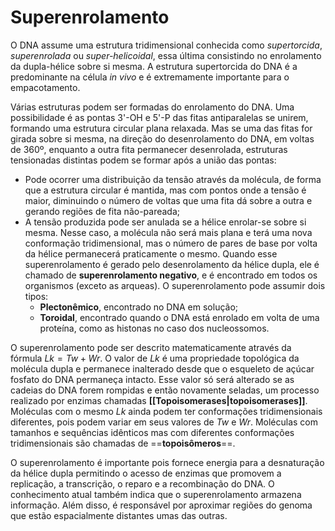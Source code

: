 # Superenrolamento
O DNA assume uma estrutura tridimensional conhecida como *supertorcida*, *superenrolada* ou *super-helicoidal*, essa última consistindo no enrolamento da dupla-hélice sobre si mesma. A estrutura supertorcida do DNA é a predominante na célula *in vivo* e é extremamente importante para o empacotamento.

Várias estruturas podem ser formadas do enrolamento do DNA. Uma possibilidade é as pontas 3'-OH e 5'-P das fitas  antiparalelas se unirem, formando uma estrutura circular plana relaxada. Mas se uma das fitas for girada sobre si mesma, na direção do desenrolamento do DNA, em voltas de 360º, enquanto a outra fita permanecer desenrolada, estruturas tensionadas distintas podem se formar após a união das pontas:
- Pode ocorrer uma distribuição da tensão através da molécula, de forma que a estrutura circular é mantida, mas com pontos onde a tensão é maior, diminuindo o número de voltas que uma fita dá sobre a outra e gerando regiões de fita não-pareada;
- A tensão produzida pode ser anulada se a hélice enrolar-se sobre si mesma. Nesse caso, a molécula não será mais plana e terá uma nova conformação tridimensional, mas o número de pares de base por volta da hélice permanecerá praticamente o mesmo. Quando esse superenrolamento é gerado pelo desenrolamento da hélice dupla, ele é chamado de **superenrolamento negativo**, e é encontrado em todos os organismos (exceto as arqueas). O superenrolamento pode assumir dois tipos:
	- **Plectonêmico**, encontrado no DNA em solução;
	- **Toroidal**, encontrado quando o DNA está enrolado em volta de uma proteína, como as histonas no caso dos nucleossomos.

O superenrolamento pode ser descrito matematicamente através da fórmula $Lk = Tw + Wr$. O valor de $Lk$ é uma propriedade topológica da molécula dupla e permanece inalterado desde que o esqueleto de açúcar fosfato do DNA permaneça intacto. Esse valor só será alterado se as cadeias do DNA forem rompidas e então novamente seladas, um processo realizado por enzimas chamadas **[[Topoisomerases|topoisomerases]]**. Moléculas com o mesmo $Lk$ ainda podem ter conformações tridimensionais diferentes, pois podem variar em seus valores de $Tw$ e $Wr$. Moléculas com tamanhos e sequências idênticos mas com diferentes conformações tridimensionais são chamadas de ==**topoisômeros**==.

O superenrolamento é importante pois fornece energia para a desnaturação da hélice dupla permitindo o acesso de enzimas que promovem a replicação, a transcrição, o reparo e a recombinação do DNA. O conhecimento atual também indica que o superenrolamento armazena informação. Além disso, é responsável por aproximar regiões do genoma que estão espacialmente distantes umas das outras.